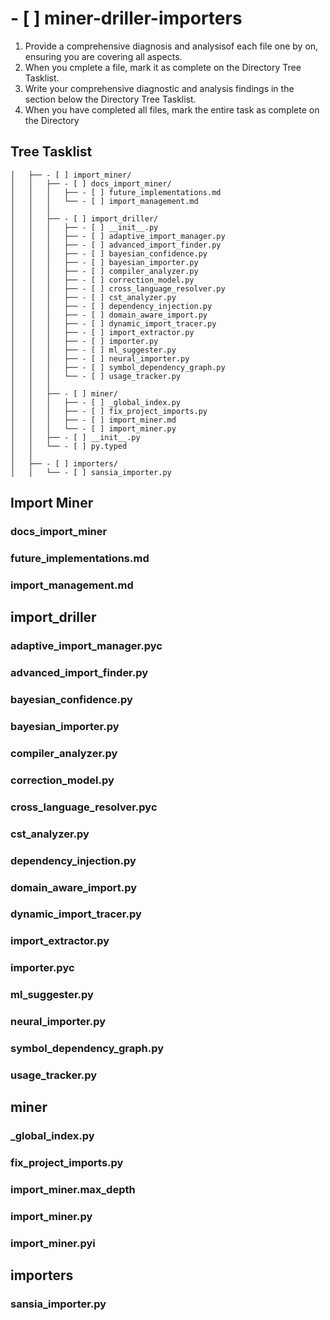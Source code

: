 # - [ ] miner-driller-importers

1. Provide a comprehensive diagnosis and analysisof each file one by on, ensuring you are covering all aspects.
2. When you cmplete a file, mark it as complete on the Directory Tree Tasklist.
3. Write your comprehensive diagnostic and analysis findings in the section below the Directory Tree Tasklist.
4. When you have completed all files, mark the entire task as complete on the Directory

## Tree Tasklist

```
│   ├── - [ ] import_miner/
│   │   ├── - [ ] docs_import_miner/
│   │   │   ├── - [ ] future_implementations.md
│   │   │   └── - [ ] import_management.md
│   │   │
│   │   ├── - [ ] import_driller/
│   │   │   ├── - [ ] __init__.py
│   │   │   ├── - [ ] adaptive_import_manager.py
│   │   │   ├── - [ ] advanced_import_finder.py
│   │   │   ├── - [ ] bayesian_confidence.py
│   │   │   ├── - [ ] bayesian_importer.py
│   │   │   ├── - [ ] compiler_analyzer.py
│   │   │   ├── - [ ] correction_model.py
│   │   │   ├── - [ ] cross_language_resolver.py
│   │   │   ├── - [ ] cst_analyzer.py
│   │   │   ├── - [ ] dependency_injection.py
│   │   │   ├── - [ ] domain_aware_import.py
│   │   │   ├── - [ ] dynamic_import_tracer.py
│   │   │   ├── - [ ] import_extractor.py
│   │   │   ├── - [ ] importer.py
│   │   │   ├── - [ ] ml_suggester.py
│   │   │   ├── - [ ] neural_importer.py
│   │   │   ├── - [ ] symbol_dependency_graph.py
│   │   │   └── - [ ] usage_tracker.py
│   │   │
│   │   ├── - [ ] miner/
│   │   │   ├── - [ ] _global_index.py
│   │   │   ├── - [ ] fix_project_imports.py
│   │   │   ├── - [ ] import_miner.md
│   │   │   └── - [ ] import_miner.py
│   │   ├── - [ ] __init__.py
│   │   └── - [ ] py.typed
│   │
│   ├── - [ ] importers/
│   │   └── - [ ] sansia_importer.py
```

## Import Miner

### docs_import_miner

### future_implementations.md

### import_management.md

## import_driller

### adaptive_import_manager.pyc

### advanced_import_finder.py

### bayesian_confidence.py

### bayesian_importer.py

### compiler_analyzer.py

### correction_model.py

### cross_language_resolver.pyc

### cst_analyzer.py

### dependency_injection.py

### domain_aware_import.py

### dynamic_import_tracer.py

### import_extractor.py

### importer.pyc

### ml_suggester.py

### neural_importer.py

### symbol_dependency_graph.py

### usage_tracker.py

## miner

### \_global_index.py

### fix_project_imports.py

### import_miner.max_depth

### import_miner.py

### import_miner.pyi

## importers

### sansia_importer.py
